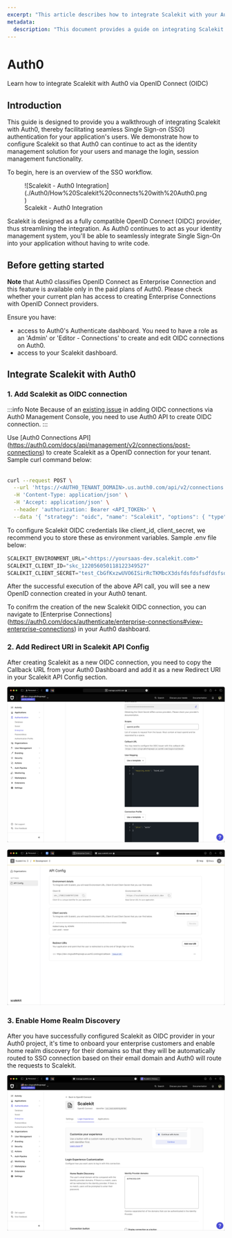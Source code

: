```yaml
---
excerpt: "This article describes how to integrate Scalekit with your Auth0 implementation"
metadata: 
  description: "This document provides a guide on integrating Scalekit with Auth0 applications for seamless Single Sign-on Authentication. It includes steps on configuring Scalekit as an OpenID Connect provider in your Auth0 tenant."
---
```

# Auth0
<Subtitle>Learn how to integrate Scalekit with Auth0 via OpenID Connect (OIDC)</Subtitle>

## Introduction
This guide is designed to provide you a walkthrough of integrating Scalekit with Auth0, thereby facilitating seamless Single Sign-on (SSO) authentication for your application's users. We demonstrate how to configure Scalekit so that Auth0 can continue to act as the identity management solution for your users and manage the login, session management functionality. 

To begin, here is an overview of the SSO workflow.

<figure>![Scalekit - Auth0 Integration](./Auth0/How%20Scalekit%20connects%20with%20Auth0.png)
<figcaption>Scalekit - Auth0 Integration</figcaption></figure>


Scalekit is designed as a fully compatible OpenID Connect (OIDC) provider, thus streamlining the integration. As Auth0 continues to act as your identity management system, you'll be able to seamlessly integrate Single Sign-On into your application without having to write code.

## Before getting started

**Note** that Auth0 classifies OpenID Connect as Enterprise Connection and this feature is available only in the paid plans of Auth0. Please check whether your current plan has access to creating Enterprise Connections with OpenID Connect providers. 

Ensure you have: 
- access to Auth0's Authenticate dashboard. You need to have a role as an 'Admin' or 'Editor - Connections' to create and edit OIDC connections on Auth0.
- access to your Scalekit dashboard.

## Integrate Scalekit with Auth0

### 1. Add Scalekit as OIDC connection

:::info Note
Because of an [existing issue](https://community.auth0.com/t/creating-an-oidc-connection-fails-with-options-issuer-is-required-error/128189) in adding OIDC connections via Auth0 Management Console, you need to use Auth0 API to create OIDC connection.
:::

Use [Auth0 Connections API] (https://auth0.com/docs/api/management/v2/connections/post-connections) to create Scalekit as a OpenID connection for your tenant. Sample curl command below:

```bash showLineNumbers

curl --request POST \
  --url 'https://<AUTH0_TENANT_DOMAIN>.us.auth0.com/api/v2/connections' \
  -H 'Content-Type: application/json' \
  -H 'Accept: application/json' \
  --header 'authorization: Bearer <API_TOKEN>' \
  --data '{ "strategy": "oidc", "name": "Scalekit", "options": { "type": "back_channel", "discovery_url": "<SCALEKIT_ENV_URL>/.well-known/openid-configuration", "client_secret" : "<SCALEKIT_CLIENT_SECRET>", "client_id" : "<SCALEKIT_CLIENT_ID>",  "scopes": "openid profile" } }'

```
To configure Scalekit OIDC credentials like client_id, client_secret, we recommend you to store these as environment variables. Sample .env file below:

```jsx title=".env"
SCALEKIT_ENVIRONMENT_URL="<https://yoursaas-dev.scalekit.com>"
SCALEKIT_CLIENT_ID="skc_122056050118122349527"
SCALEKIT_CLIENT_SECRET="test_CbGfKxzwUVO6ISirRcTKMbcX3dsfdsfdsfsdfdsfsdfGmXLN"
```

After the successful execution of the above API call, you will see a new OpenID connection created in your Auth0 tenant.

To conifrm the creation of the new Scalekit OIDC connection, you can navigate to [Enterprise Connections] (https://auth0.com/docs/authenticate/enterprise-connections#view-enterprise-connections) in your Auth0 dashboard.


### 2. Add Redirect URI in Scalekit API Config

After creating Scalekit as a new OIDC connection, you need to copy the Callback URL from your Auth0 Dashboard and add it as a new Redirect URI in your Scalekit API Config section.

![Copy Redirect URI from your Auth0 Dashboard](./Auth0/SCR-20240507-omfj.png)

![Add Redirect URI in your Scalekit Dashboard](./Auth0/SCR-20240507-omtp.png)


### 3. Enable Home Realm Discovery

After you have successfully configured Scalekit as OIDC provider in your Auth0 project, it's time to onboard your enterprise customers and enable home realm discovery for their domains so that they will be automatically routed to SSO connection based on their email domain and Auth0 will route the requests to Scalekit.

![Add domains for HRD](./Auth0/SCR-20240507-onbs.png)

